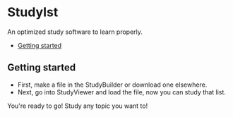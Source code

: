 # StudyIst

An optimized study software to learn properly.

* [Getting started](#getting-started)

## Getting started
* First, make a file in the StudyBuilder or download one elsewhere.
* Next, go into StudyViewer and load the file, now you can study that list.

You're ready to go! Study any topic you want to!

